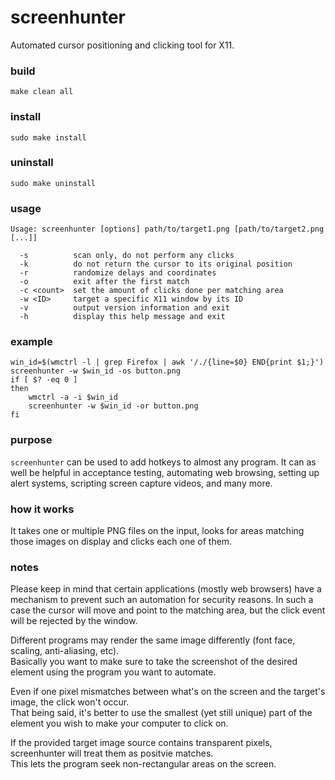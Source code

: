 # screenhunter
Automated cursor positioning and clicking tool for X11.

### build
    make clean all

### install
    sudo make install

### uninstall
    sudo make uninstall

### usage
    Usage: screenhunter [options] path/to/target1.png [path/to/target2.png [...]]

      -s          scan only, do not perform any clicks
      -k          do not return the cursor to its original position
      -r          randomize delays and coordinates
      -o          exit after the first match
      -c <count>  set the amount of clicks done per matching area
      -w <ID>     target a specific X11 window by its ID
      -v          output version information and exit
      -h          display this help message and exit

### example

    win_id=$(wmctrl -l | grep Firefox | awk '/./{line=$0} END{print $1;}')
    screenhunter -w $win_id -os button.png
    if [ $? -eq 0 ]
    then
        wmctrl -a -i $win_id
        screenhunter -w $win_id -or button.png
    fi

### purpose
`screenhunter` can be used to add hotkeys to almost any program.
It can as well be helpful in acceptance testing, automating web browsing,
setting up alert systems, scripting screen capture videos, and many more.

### how it works
It takes one or multiple PNG files on the input, looks for areas matching those
images on display and clicks each one of them.

### notes
Please keep in mind that certain applications (mostly web browsers) have a mechanism to prevent such an automation for security reasons.
In such a case the cursor will move and point to the matching area, but the click event will be rejected by the window.

Different programs may render the same image differently (font face, scaling, anti-aliasing, etc).  
Basically you want to make sure to take the screenshot of the desired element using the program you want to automate.

Even if one pixel mismatches between what's on the screen and the target's image, the click won't occur.  
That being said, it's better to use the smallest (yet still unique) part of the element you wish to make your computer to click on.

If the provided target image source contains transparent pixels, screenhunter will treat them as positvie matches.  
This lets the program seek non-rectangular areas on the screen.
